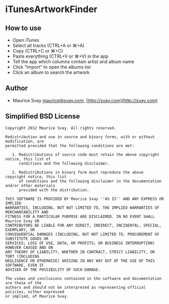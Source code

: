 iTunesArtworkFinder
===================

How to use
----------

- Open iTunes
- Select all tracks (CTRL+A or ⌘+A)
- Copy (CTRL+C or ⌘+C)
- Paste everything (CTRL+V or ⌘+V) in the app
- Tell the app which columns contain artist and album name
- Click "Import" to open the albums list
- Click an album to search the artwork

Author
------

* Maurice Svay <maurice@svay.com>, [http://svay.com](http://svay.com)

Simplified BSD License
----------------------

    Copyright 2012 Maurice Svay. All rights reserved.

    Redistribution and use in source and binary forms, with or without modification, are
    permitted provided that the following conditions are met:

       1. Redistributions of source code must retain the above copyright notice, this list of
          conditions and the following disclaimer.

       2. Redistributions in binary form must reproduce the above copyright notice, this list
          of conditions and the following disclaimer in the documentation and/or other materials
          provided with the distribution.

    THIS SOFTWARE IS PROVIDED BY Maurice Svay ''AS IS'' AND ANY EXPRESS OR IMPLIED
    WARRANTIES, INCLUDING, BUT NOT LIMITED TO, THE IMPLIED WARRANTIES OF MERCHANTABILITY AND
    FITNESS FOR A PARTICULAR PURPOSE ARE DISCLAIMED. IN NO EVENT SHALL Maurice Svay OR
    CONTRIBUTORS BE LIABLE FOR ANY DIRECT, INDIRECT, INCIDENTAL, SPECIAL, EXEMPLARY, OR
    CONSEQUENTIAL DAMAGES (INCLUDING, BUT NOT LIMITED TO, PROCUREMENT OF SUBSTITUTE GOODS OR
    SERVICES; LOSS OF USE, DATA, OR PROFITS; OR BUSINESS INTERRUPTION) HOWEVER CAUSED AND ON
    ANY THEORY OF LIABILITY, WHETHER IN CONTRACT, STRICT LIABILITY, OR TORT (INCLUDING
    NEGLIGENCE OR OTHERWISE) ARISING IN ANY WAY OUT OF THE USE OF THIS SOFTWARE, EVEN IF
    ADVISED OF THE POSSIBILITY OF SUCH DAMAGE.

    The views and conclusions contained in the software and documentation are those of the
    authors and should not be interpreted as representing official policies, either expressed
    or implied, of Maurice Svay.
